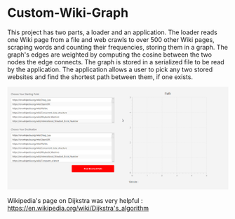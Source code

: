 # Custom-Wiki-Graph 

This project has two parts, a loader and an application. The loader reads one Wiki page from a file and web crawls to over 500 other Wiki pages, scraping words and counting their frequencies, storing them in a graph. The graph's edges are weighted by computing the cosine between the two nodes the edge connects. The graph is stored in a serialized file to be read by the application. The application allows a user to pick any two stored websites and find the shortest path between them, if one exists.

![Assignment 3 Demo](assignment3Demo.gif)

Wikipedia's page on Dijkstra was very helpful : https://en.wikipedia.org/wiki/Dijkstra's_algorithm
